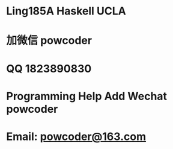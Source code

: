 # Ling185A Haskell UCLA
# 加微信 powcoder

# QQ 1823890830

# Programming Help Add Wechat powcoder

# Email: powcoder@163.com

